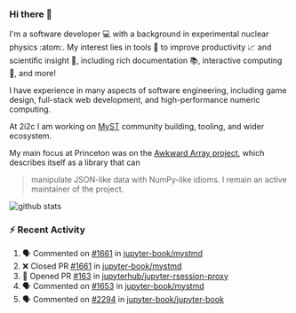 ### Hi there 👋 

I'm a software developer 💻 with a background in experimental nuclear physics :atom:. My interest lies in tools :wrench: to improve productivity :chart_with_upwards_trend: and scientific insight :telescope:, including rich documentation 📚, interactive computing 🧮, and more! 

I have experience in many aspects of software engineering, including game design, full-stack web development, and high-performance numeric computing. 

At 2i2c I am working on [MyST](https://github.com/jupyter-book/mystmd) community building, tooling, and wider ecosystem. 

My main focus at Princeton was on the [Awkward Array project](awkward-array.org/), which describes itself as a library that can 
> manipulate JSON-like data with NumPy-like idioms. I remain an active maintainer of the project. 

![github stats](https://github-readme-stats.vercel.app/api?username=agoose77&show_icons=true&hide_rank=true&hide_title=true&bg_color=30,e76445,904e95&text_color=efe3ec&icon_color=efe3ec)
<!--
**agoose77/agoose77** is a ✨ _special_ ✨ repository because its `README.md` (this file) appears on your GitHub profile.

Here are some ideas to get you started:

- 🔭 I’m currently working on ...
- 🌱 I’m currently learning ...
- 👯 I’m looking to collaborate on ...
- 🤔 I’m looking for help with ...
- 💬 Ask me about ...
- 📫 How to reach me: ...
- 😄 Pronouns: ...
- ⚡ Fun fact: ...
-->

### :zap: Recent Activity

<!--START_SECTION:activity-->
1. 🗣 Commented on [#1661](https://github.com/jupyter-book/mystmd/pull/1661#issuecomment-2590008431) in [jupyter-book/mystmd](https://github.com/jupyter-book/mystmd)
2. ❌ Closed PR [#1661](https://github.com/jupyter-book/mystmd/pull/1661) in [jupyter-book/mystmd](https://github.com/jupyter-book/mystmd)
3. 💪 Opened PR [#163](https://github.com/jupyterhub/jupyter-rsession-proxy/pull/163) in [jupyterhub/jupyter-rsession-proxy](https://github.com/jupyterhub/jupyter-rsession-proxy)
4. 🗣 Commented on [#1653](https://github.com/jupyter-book/mystmd/issues/1653#issuecomment-2589856235) in [jupyter-book/mystmd](https://github.com/jupyter-book/mystmd)
5. 🗣 Commented on [#2294](https://github.com/jupyter-book/jupyter-book/issues/2294#issuecomment-2589630340) in [jupyter-book/jupyter-book](https://github.com/jupyter-book/jupyter-book)
<!--END_SECTION:activity-->
